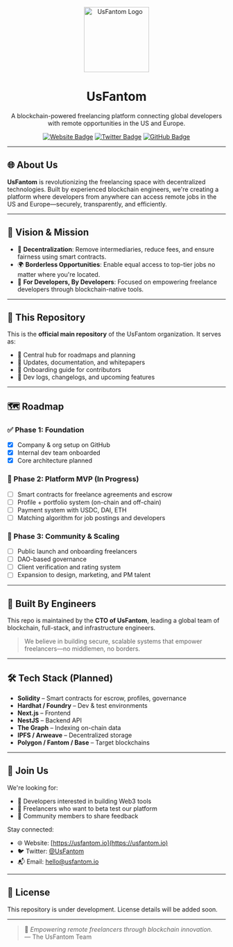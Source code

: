 <p align="center">
  <img src="https://github.com/UsFantom/UsFantom/assets/logo.png" alt="UsFantom Logo" width="150" />
</p>

<h1 align="center">UsFantom</h1>

<p align="center">
  A blockchain-powered freelancing platform connecting global developers with remote opportunities in the US and Europe.
</p>

<p align="center">
  <a href="https://usfantom.io"><img src="https://img.shields.io/badge/website-usfantom.io-000000?style=for-the-badge&logo=web" alt="Website Badge" /></a>
  <a href="https://twitter.com/UsFantom"><img src="https://img.shields.io/badge/follow-%40UsFantom-1DA1F2?style=for-the-badge&logo=twitter" alt="Twitter Badge" /></a>
  <a href="https://github.com/UsFantom"><img src="https://img.shields.io/github/followers/UsFantom?label=GitHub&style=for-the-badge" alt="GitHub Badge" /></a>
</p>

---

## 🌐 About Us

**UsFantom** is revolutionizing the freelancing space with decentralized technologies. Built by experienced blockchain engineers, we're creating a platform where developers from anywhere can access remote jobs in the US and Europe—securely, transparently, and efficiently.

---

## 🚀 Vision & Mission

- 🔗 **Decentralization**: Remove intermediaries, reduce fees, and ensure fairness using smart contracts.
- 🌍 **Borderless Opportunities**: Enable equal access to top-tier jobs no matter where you're located.
- 💼 **For Developers, By Developers**: Focused on empowering freelance developers through blockchain-native tools.

---

## 📌 This Repository

This is the **official main repository** of the UsFantom organization. It serves as:

- 🧭 Central hub for roadmaps and planning
- 📰 Updates, documentation, and whitepapers
- 🤝 Onboarding guide for contributors
- 🚧 Dev logs, changelogs, and upcoming features

---

## 🗺 Roadmap

### ✅ Phase 1: Foundation
- [x] Company & org setup on GitHub
- [x] Internal dev team onboarded
- [x] Core architecture planned

### 🔄 Phase 2: Platform MVP (In Progress)
- [ ] Smart contracts for freelance agreements and escrow
- [ ] Profile + portfolio system (on-chain and off-chain)
- [ ] Payment system with USDC, DAI, ETH
- [ ] Matching algorithm for job postings and developers

### 🧩 Phase 3: Community & Scaling
- [ ] Public launch and onboarding freelancers
- [ ] DAO-based governance
- [ ] Client verification and rating system
- [ ] Expansion to design, marketing, and PM talent

---

## 🧠 Built By Engineers

This repo is maintained by the **CTO of UsFantom**, leading a global team of blockchain, full-stack, and infrastructure engineers.

> We believe in building secure, scalable systems that empower freelancers—no middlemen, no borders.

---

## 🛠 Tech Stack (Planned)

- **Solidity** – Smart contracts for escrow, profiles, governance
- **Hardhat / Foundry** – Dev & test environments
- **Next.js** – Frontend
- **NestJS** – Backend API
- **The Graph** – Indexing on-chain data
- **IPFS / Arweave** – Decentralized storage
- **Polygon / Fantom / Base** – Target blockchains

---

## 🤝 Join Us

We're looking for:

- 🌟 Developers interested in building Web3 tools
- 🤝 Freelancers who want to beta test our platform
- 💬 Community members to share feedback

Stay connected:

- 🌐 Website: [https://usfantom.io](https://usfantom.io)
- 🐦 Twitter: [@UsFantom](https://twitter.com/UsFantom)
- 📬 Email: [hello@usfantom.io](mailto:hello@usfantom.io)

---

## 📄 License

This repository is under development. License details will be added soon.

---

> 🌟 *Empowering remote freelancers through blockchain innovation.*  
> — The UsFantom Team
